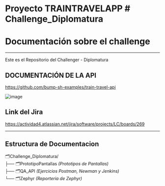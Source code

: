 <h1>Proyecto TRAINTRAVELAPP  # Challenge_Diplomatura</h1>
<h1>Documentación sobre el challenge</h1>


<hr>


Este es el Repositorio del Challenger - Diplomatura


<h2>DOCUMENTACIÓN DE LA API</h2>

https://github.com/bump-sh-examples/train-travel-api

![image](https://github.com/user-attachments/assets/61e3a4aa-45f6-4cbd-a58f-465877454b91)


<h2>Link del Jira</h2>

https://actividad4.atlassian.net/jira/software/projects/LC/boards/269
<hr>
<h2>Estructura de Documentacion</h2>

🗂️Challenge_Diplomatura/<br>
├── 🗂️PrototipoPantallas                           <i> (Prototipos de Pantallas)</i><br>
├── 🗂️QA_API                                       <i> (Ejercicios Postman, Newman y Jenkins)</i><br>
└── 🗂️Zephyr                                       <i> (Reporteria de Zephyr)</i><br>
